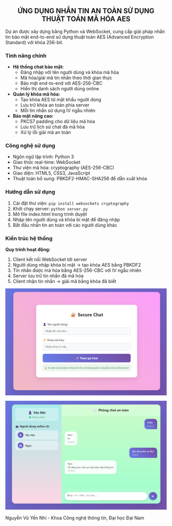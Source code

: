 <h2 align="center">ỨNG DỤNG NHẮN TIN AN TOÀN SỬ DỤNG THUẬT TOÁN MÃ HÓA AES</h2>

<p>
Dự án được xây dựng bằng Python và WebSocket, cung cấp giải pháp nhắn tin bảo mật end-to-end sử dụng thuật toán AES (Advanced Encryption Standard) với khóa 256-bit.
</p>

<h3>Tính năng chính</h3>

<ul>
  <li><strong>Hệ thống chat bảo mật:</strong>
    <ul>
      <li>Đăng nhập với tên người dùng và khóa mã hóa</li>
      <li>Mã hóa/giải mã tin nhắn theo thời gian thực</li>
      <li>Bảo mật end-to-end với AES-256-CBC</li>
      <li>Hiển thị danh sách người dùng online</li>
    </ul>
  </li>
  <li><strong>Quản lý khóa mã hóa:</strong>
    <ul>
      <li>Tạo khóa AES từ mật khẩu người dùng</li>
      <li>Lưu trữ khóa an toàn phía server</li>
      <li>Mỗi tin nhắn sử dụng IV ngẫu nhiên</li>
    </ul>
  </li>
  <li><strong>Bảo mật nâng cao:</strong>
    <ul>
      <li>PKCS7 padding cho dữ liệu mã hóa</li>
      <li>Lưu trữ lịch sử chat đã mã hóa</li>
      <li>Xử lý lỗi giải mã an toàn</li>
    </ul>
  </li>
</ul>

<h3>Công nghệ sử dụng</h3>

<ul>
  <li>Ngôn ngữ lập trình: Python 3</li>
  <li>Giao thức real-time: WebSocket</li>
  <li>Thư viện mã hóa: cryptography (AES-256-CBC)</li>
  <li>Giao diện: HTML5, CSS3, JavaScript</li>
  <li>Thuật toán bổ sung: PBKDF2-HMAC-SHA256 để dẫn xuất khóa</li>
</ul>

<h3>Hướng dẫn sử dụng</h3>

<ol>
  <li>Cài đặt thư viện: <code>pip install websockets cryptography</code></li>
  <li>Khởi chạy server: <code>python server.py</code></li>
  <li>Mở file index.html trong trình duyệt</li>
  <li>Nhập tên người dùng và khóa bí mật để đăng nhập</li>
  <li>Bắt đầu nhắn tin an toàn với các người dùng khác</li>
</ol>

<h3>Kiến trúc hệ thống</h3>

<p><strong>Quy trình hoạt động:</strong></p>
<ol>
  <li>Client kết nối WebSocket tới server</li>
  <li>Người dùng nhập khóa bí mật → tạo khóa AES bằng PBKDF2</li>
  <li>Tin nhắn được mã hóa bằng AES-256-CBC với IV ngẫu nhiên</li>
  <li>Server lưu trữ tin nhắn đã mã hóa</li>
  <li>Client nhận tin nhắn → giải mã bằng khóa đã biết</li>
</ol>

<p align="center">
  <img src="https://github.com/YeNhi22/FT4012_ATBMMT/blob/main/Screenshot%202025-05-29%20231333.png" alt="Giao diện chat bảo mật" width="600">
</p>
<p align="center">
  <img src="https://github.com/YeNhi22/FT4012_ATBMMT/blob/main/Screenshot%202025-05-29%20231648.png" alt="Giao diện chat bảo mật" width="600">
</p>
<p>Nguyễn Vũ Yến Nhi - Khoa Công nghệ thông tin, Đại học Đại Nam</p>
